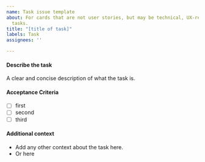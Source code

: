```yaml
---
name: Task issue template
about: For cards that are not user stories, but may be technical, UX-related, or other
  tasks.
title: "[title of task]"
labels: Task
assignees: ''

---
```


#### Describe the task
A clear and concise description of what the task is.

#### Acceptance Criteria

- [ ] first
- [ ] second
- [ ] third

#### Additional context

* Add any other context about the task here.
* Or here
